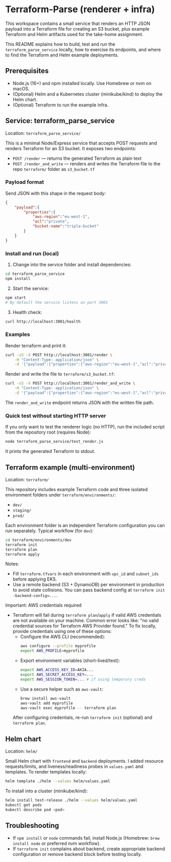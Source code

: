 # Terraform-Parse (renderer + infra)

This workspace contains a small service that renders an HTTP JSON payload into a Terraform file for creating an S3 bucket, plus example Terraform and Helm artifacts used for the take-home assignment.

This README explains how to build, test and run the `terraform_parse_service` locally, how to exercise its endpoints, and where to find the Terraform and Helm example deployments.

## Prerequisites
- Node.js (16+) and npm installed locally. Use Homebrew or nvm on macOS.
- (Optional) Helm and a Kubernetes cluster (minikube/kind) to deploy the Helm chart.
- (Optional) Terraform to run the example infra.

## Service: terraform_parse_service
Location: `terraform_parse_service/`

This is a minimal Node/Express service that accepts POST requests and renders Terraform for an S3 bucket. It exposes two endpoints:

- `POST /render` — returns the generated Terraform as plain text
- `POST /render_and_write` — renders and writes the Terraform file to the repo `terraform/` folder as `s3_bucket.tf`

### Payload format
Send JSON with this shape in the request body:

```json
{
	"payload":{
		"properties":{
			"aws-region":"eu-west-1",
			"acl":"private",
			"bucket-name":"tripla-bucket"
		}
	}
}
```

### Install and run (local)
1. Change into the service folder and install dependencies:

```bash
cd terraform_parse_service
npm install
```

2. Start the service:

```bash
npm start
# By default the service listens on port 3001
```

3. Health check:

```bash
curl http://localhost:3001/health
```

### Examples

Render terraform and print it:

```bash
curl -sS -X POST http://localhost:3001/render \
	-H "Content-Type: application/json" \
	-d '{"payload":{"properties":{"aws-region":"eu-west-1","acl":"private","bucket-name":"tripla-bucket"}}}'
```

Render and write the file to `terraform/s3_bucket.tf`:

```bash
curl -sS -X POST http://localhost:3001/render_and_write \
	-H "Content-Type: application/json" \
	-d '{"payload":{"properties":{"aws-region":"eu-west-1","acl":"private","bucket-name":"tripla-bucket"}}}'
```

The `render_and_write` endpoint returns JSON with the written file path.

### Quick test without starting HTTP server
If you only want to test the renderer logic (no HTTP), run the included script from the repository root (requires Node):

```bash
node terraform_parse_service/test_render.js
```

It prints the generated Terraform to stdout.

## Terraform example (multi-environment)
Location: `terraform/`

This repository includes example Terraform code and three isolated environment folders under `terraform/environments/`:
- `dev/`
- `staging/`
- `prod/`

Each environment folder is an independent Terraform configuration you can run separately. Typical workflow (for `dev`):

```bash
cd terraform/environments/dev
terraform init
terraform plan
terraform apply
```

Notes:
- Fill `terraform.tfvars` in each environment with `vpc_id` and `subnet_ids` before applying EKS.
- Use a remote backend (S3 + DynamoDB) per environment in production to avoid state collisions. You can pass backend config at `terraform init -backend-config=...`.

Important: AWS credentials required

- Terraform will fail during `terraform plan`/`apply` if valid AWS credentials are not available on your machine. Common error looks like: "no valid credential sources for Terraform AWS Provider found." To fix locally, provide credentials using one of these options:
	- Configure the AWS CLI (recommended):
		```bash
		aws configure --profile myprofile
		export AWS_PROFILE=myprofile
		```
	- Export environment variables (short-lived/test):
		```bash
		export AWS_ACCESS_KEY_ID=AKIA...
		export AWS_SECRET_ACCESS_KEY=...
		export AWS_SESSION_TOKEN=... # if using temporary creds
		```
	- Use a secure helper such as `aws-vault`:
		```bash
		brew install aws-vault
		aws-vault add myprofile
		aws-vault exec myprofile -- terraform plan
		```
	After configuring credentials, re-run `terraform init` (optional) and `terraform plan`.

## Helm chart
Location: `helm/`

Small Helm chart with `frontend` and `backend` deployments. I added resource requests/limits, and liveness/readiness probes in `values.yaml` and templates. To render templates locally:

```bash
helm template ./helm --values helm/values.yaml
```

To install into a cluster (minikube/kind):

```bash
helm install test-release ./helm --values helm/values.yaml
kubectl get pods
kubectl describe pod <pod>
```

## Troubleshooting
- If `npm install` or `node` commands fail, install Node.js (Homebrew: `brew install node` or preferred nvm workflow).
- If `terraform init` complains about backend, create appropriate backend configuration or remove backend block before testing locally.


